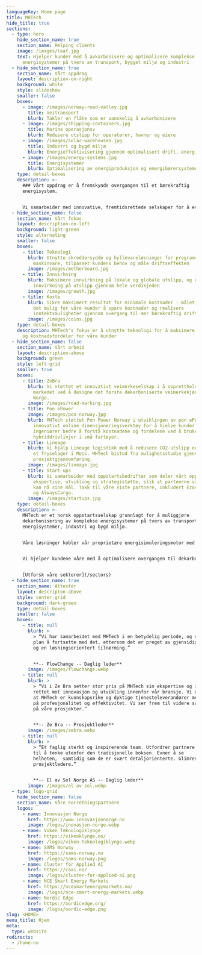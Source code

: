 ```yaml
---
languageKey: Home page
title: MHTech
hide_title: true
sections:
  - type: hero
    hide_section_name: true
    section_name: Helping clients
    image: /images/leaf.jpg
    text: Hjelper kunder med å avkarbonisere og optimalisere komplekse
      energisystemer på tvers av transport, bygget miljø og industri
  - hide_section_name: true
    section_name: Vårt oppdrag
    layout: description-on-right
    background: white
    style: slideshow
    smaller: false
    boxes:
      - image: /images/norway-road-valley.jpg
        title: Veitransport
        blurb: Takler en flåte som er vanskelig å avkarbonisere
      - image: /images/shipping-containers.jpg
        title: Marine operasjonsv
        blurb: Redusere utslipp for operatører, havner og eiere
      - image: /images/solar-warehouses.jpg
        title: Industri og bygd miljø
        blurb: Energieffektivisering gjennom optimalisert drift, energi og varme
      - image: /images/energy-systems.jpg
        title: Energisystemer
        blurb: Optimalisering av energiproduksjon og energibærersystemer
    type: detail-boxes
    description: >-
      ### Vårt oppdrag er å fremskynde overgangen til et bærekraftig
      energisystem.


      Vi samarbeider med innovative, fremtidsrettede selskaper for å evaluere infrastruktur og økonomi for overgang til energieffektive og avkarboniserte løsninger.
  - hide_section_name: false
    section_name: Vårt fokus
    layout: description-on-left
    background: light-green
    style: alternating
    smaller: false
    boxes:
      - title: Teknologi
        blurb: Utnytte skreddersydde og hyllevareløsninger for programvare og
          maskinvare, tilpasset kundens behov og måle driftseffekten
        image: /images/motherboard.jpg
      - title: Innvirkning
        blurb: Maksimere innvirkning på lokale og globale utslipp, og evaluere
          innvirkning på utslipp gjennom hele verdikjeden
        image: /images/growth.jpg
      - title: Koste
        blurb: Sikre maksimert resultat for minimale kostnader - målet vårt er å gjøre
          det mulig for våre kunder å spare kostnader og realisere
          inntektsmuligheter gjennom overgang til mer bærekraftig drift
        image: /images/coins.jpg
    type: detail-boxes
    description: MHTech's fokus er å utnytte teknologi for å maksimere innvirkning
      og kostnadsfordeler for våre kunder
  - hide_section_name: false
    section_name: Vårt arbeid
    layout: description-above
    background: green
    style: left-grid
    smaller: true
    boxes:
      - title: ZeBra
        blurb: Vi støttet et innovativt veimerkeselskap i å opprettholde sin ledelse i
          markedet ved å designe det første dekarboniserte veimerkekjøretøyet i
          Norge.
        image: /images/road-marking.jpg
      - title: Pon ePower
        image: /images/pon-norway.jpg
        blurb: MHTech støttet Pon Power Norway i utviklingen av pon ePower, et
          innovativt online dimensjoneringsverktøy for å hjelpe kunder og
          ingeniører bedre å forstå kostnadene og fordelene ved å bruke
          hybriddrivlinjer i små fartøyer.
      - title: Lineage
        blurb: Vi hjalp Lineage logistikk med å redusere CO2-utslipp energiforbruk for
          et fryselager i Moss. MHTech bistod fra mulighetsstudie gjennom
          prosjektgjennomføring.
        image: /images/lineage.jpg
      - title: Start-ups
        blurb: Vi samarbeider med oppstartsbedrifter som deler vårt oppdrag. Vi tilbyr
          ekspertise, utvikling og strategistøtte, slik at partnerne våre raskt
          kan nå sine mål. Takk til våre siste partnere, inkludert Ezone, Hyke
          og AlwaysCargo.
        image: /images/startups.jpg
    type: detail-boxes
    description: >-
      MHTech er et norsk oppstartsselskap grunnlagt for å muliggjøre
      dekarbonisering av komplekse energisystemer på tvers av transport,
      energisystemer, industri og bygd miljø.


      Våre løsninger kobler vår proprietære energisimuleringsmotor med dataanalyse og ingeniørekspertise.


      Vi hjelper kundene våre med å optimalisere overgangen til dekarboniserte og fremtidsklare resultater – minimere risiko og frigjøre inntektsmuligheter.


      [Utforsk våre sektorer](/sectors)
  - hide_section_name: true
    section_name: Attester
    layout: descripton-above
    style: center-grid
    background: dark-green
    type: detail-boxes
    smaller: false
    boxes:
      - title: null
        blurb: >
          > “Vi har samarbeidet med MHTech i en betydelig periode, og vi har som
          plan å fortsette med det, ettersom det er preget av gjensidig tillit
          og en løsningsorientert tilnærming.”


          **-- FlowChange -- Daglig leder**
        image: /images/flowchange.webp
      - title: null
        blurb: >
          > “Vi i Ze Bra setter stor pris på MHTech sin ekspertise og ideer
          rettet mot innovasjon og utvikling innenfor vår bransje. Vi opplever
          at MHTech er kunnskapsrike og dyktige tjenesteleverandører med fokus
          på profesjonalitet og effektivitet. Vi ser frem til videre samarbeid
          på våre prosjekter.”


          **-- Ze Bra -- Prosjektleder**
        image: /images/zebra.webp
      - title: null
        blurb: >
          > “Et faglig sterkt og inspirerende team. Utfordrer partnere og kunder
          til å tenke utenfor den tradisjonelle boksen. Evner å se
          helheten,  samtidig som de er svært detaljorienterte. Glimrende
          prosjektledere.”


          **-- El av Sol Norge AS -- Daglig leder**
        image: /images/el-av-sol.webp
  - type: logo-grid
    hide_section_name: false
    section_name: Våre Forretningspartnere
    logos:
      - name: Innovasjon Norge
        href: https://www.innovasjonnorge.no
        image: /logos/inovasjon-norge.webp
      - name: Viken Teknologiklynge
        href: https://vikenklynge.no/
        image: /logos/viken-teknologiklynge.webp
      - name: SAMS Norway
        href: https://sams-norway.no
        image: /logos/sams-norway.png
      - name: Cluster for Applied AI
        href: https://caai.no/
        image: /logos/cluster-for-applied-ai.png
      - name: NCE Smart Energy Markets
        href: https://ncesmartenergymarkets.no/
        image: /logos/nce-smart-energy-markets.webp
      - name: Nordic Edge
        href: https://nordicedge.org/
        image: /logos/nordic-edge.png
slug: <HOME>
menu_title: Hjem
meta:
  type: website
redirects:
  - /home-no
---
```

